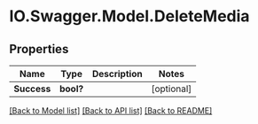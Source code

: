 # IO.Swagger.Model.DeleteMedia
## Properties

Name | Type | Description | Notes
------------ | ------------- | ------------- | -------------
**Success** | **bool?** |  | [optional] 

[[Back to Model list]](../README.md#documentation-for-models) [[Back to API list]](../README.md#documentation-for-api-endpoints) [[Back to README]](../README.md)

